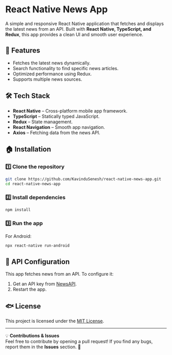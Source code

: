 # React Native News App

A simple and responsive React Native application that fetches and displays the latest news from an API. Built with **React Native, TypeScript, and Redux**, this app provides a clean UI and smooth user experience.

## 🚀 Features

-  Fetches the latest news dynamically.
-  Search functionality to find specific news articles.
-  Optimized performance using Redux.
-  Supports multiple news sources.

## 🛠️ Tech Stack

- **React Native** – Cross-platform mobile app framework.
- **TypeScript** – Statically typed JavaScript.
- **Redux** – State management.
- **React Navigation** – Smooth app navigation.
- **Axios** – Fetching data from the news API.

## 🏠 Installation

### 1️⃣ Clone the repository  
```sh
git clone https://github.com/KavinduSenesh/react-native-news-app.git
cd react-native-news-app
```

### 2️⃣ Install dependencies  
```sh
npm install
```

### 3️⃣ Run the app  
For Android:
```sh
npx react-native run-android
```

## 🔑 API Configuration
This app fetches news from an API. To configure it:

1. Get an API key from [NewsAPI](https://newsapi.org/).
2. Restart the app.

## 🐟 License

This project is licensed under the [MIT License](LICENSE).

---

💡 **Contributions & Issues**  
Feel free to contribute by opening a pull request! If you find any bugs, report them in the **Issues** section. 🚀

